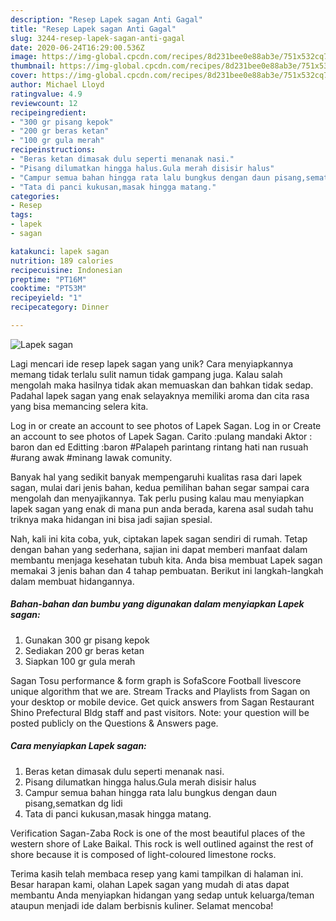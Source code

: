 ```yaml
---
description: "Resep Lapek sagan Anti Gagal"
title: "Resep Lapek sagan Anti Gagal"
slug: 3244-resep-lapek-sagan-anti-gagal
date: 2020-06-24T16:29:00.536Z
image: https://img-global.cpcdn.com/recipes/8d231bee0e88ab3e/751x532cq70/lapek-sagan-foto-resep-utama.jpg
thumbnail: https://img-global.cpcdn.com/recipes/8d231bee0e88ab3e/751x532cq70/lapek-sagan-foto-resep-utama.jpg
cover: https://img-global.cpcdn.com/recipes/8d231bee0e88ab3e/751x532cq70/lapek-sagan-foto-resep-utama.jpg
author: Michael Lloyd
ratingvalue: 4.9
reviewcount: 12
recipeingredient:
- "300 gr pisang kepok"
- "200 gr beras ketan"
- "100 gr gula merah"
recipeinstructions:
- "Beras ketan dimasak dulu seperti menanak nasi."
- "Pisang dilumatkan hingga halus.Gula merah disisir halus"
- "Campur semua bahan hingga rata lalu bungkus dengan daun pisang,sematkan dg lidi"
- "Tata di panci kukusan,masak hingga matang."
categories:
- Resep
tags:
- lapek
- sagan

katakunci: lapek sagan 
nutrition: 189 calories
recipecuisine: Indonesian
preptime: "PT16M"
cooktime: "PT53M"
recipeyield: "1"
recipecategory: Dinner

---
```



![Lapek sagan](https://img-global.cpcdn.com/recipes/8d231bee0e88ab3e/751x532cq70/lapek-sagan-foto-resep-utama.jpg)

Lagi mencari ide resep lapek sagan yang unik? Cara menyiapkannya memang tidak terlalu sulit namun tidak gampang juga. Kalau salah mengolah maka hasilnya tidak akan memuaskan dan bahkan tidak sedap. Padahal lapek sagan yang enak selayaknya memiliki aroma dan cita rasa yang bisa memancing selera kita.

Log in or create an account to see photos of Lapek Sagan. Log in or Create an account to see photos of Lapek Sagan. Carito :pulang mandaki Aktor : baron dan ed Editting :baron #Palapeh parintang rintang hati nan rusuah #urang awak #minang lawak comunity.

Banyak hal yang sedikit banyak mempengaruhi kualitas rasa dari lapek sagan, mulai dari jenis bahan, kedua pemilihan bahan segar sampai cara mengolah dan menyajikannya. Tak perlu pusing kalau mau menyiapkan lapek sagan yang enak di mana pun anda berada, karena asal sudah tahu triknya maka hidangan ini bisa jadi sajian spesial.


Nah, kali ini kita coba, yuk, ciptakan lapek sagan sendiri di rumah. Tetap dengan bahan yang sederhana, sajian ini dapat memberi manfaat dalam membantu menjaga kesehatan tubuh kita. Anda bisa membuat Lapek sagan memakai 3 jenis bahan dan 4 tahap pembuatan. Berikut ini langkah-langkah dalam membuat hidangannya.

<!--inarticleads1-->

##### Bahan-bahan dan bumbu yang digunakan dalam menyiapkan Lapek sagan:

1. Gunakan 300 gr pisang kepok
1. Sediakan 200 gr beras ketan
1. Siapkan 100 gr gula merah


Sagan Tosu performance &amp; form graph is SofaScore Football livescore unique algorithm that we are. Stream Tracks and Playlists from Sagan on your desktop or mobile device. Get quick answers from Sagan Restaurant Shino Prefectural Bldg staff and past visitors. Note: your question will be posted publicly on the Questions &amp; Answers page. 

<!--inarticleads2-->

##### Cara menyiapkan Lapek sagan:

1. Beras ketan dimasak dulu seperti menanak nasi.
1. Pisang dilumatkan hingga halus.Gula merah disisir halus
1. Campur semua bahan hingga rata lalu bungkus dengan daun pisang,sematkan dg lidi
1. Tata di panci kukusan,masak hingga matang.


Verification Sagan-Zaba Rock is one of the most beautiful places of the western shore of Lake Baikal. This rock is well outlined against the rest of shore because it is composed of light-coloured limestone rocks. 

Terima kasih telah membaca resep yang kami tampilkan di halaman ini. Besar harapan kami, olahan Lapek sagan yang mudah di atas dapat membantu Anda menyiapkan hidangan yang sedap untuk keluarga/teman ataupun menjadi ide dalam berbisnis kuliner. Selamat mencoba!
